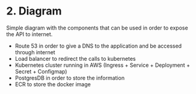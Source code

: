 
# 2. Diagram

Simple diagram with the components that can be used in order to expose the API to internet.

- Route 53 in order to give a DNS to the application and be accessed through internet
- Load balancer to redirect the calls to kubernetes
- Kubernetes cluster running in AWS (Ingress + Service + Deployment + Secret + Configmap)
- PostgresDB in order to store the information
- ECR to store the docker image